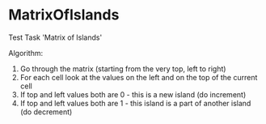 # MatrixOfIslands
Test Task 'Matrix of Islands'

Algorithm:
1. Go through the matrix (starting from the very top, left to right)
2. For each cell look at the values on the left and on the top of the current cell
3. If top and left values both are 0 - this is a new island (do increment)
4. If top and left values both are 1 - this island is a part of another island (do decrement)
